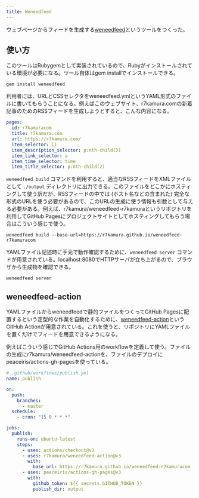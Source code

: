 ```yaml
---
title: Weneedfeed
---
```


ウェブページからフィードを生成する[weneedfeed](https://github.com/r7kamura/weneedfeed)というツールをつくった。

## 使い方

このツールはRubygemとして実装されているので、Rubyがインストールされている環境が必要になる。ツール自体はgem installでインストールできる。

```
gem install weneedfeed
```

利用者には、URLとCSSセレクタをweneedfeed.ymlというYAML形式のファイルに書いてもらうことになる。例えばこのウェブサイト、r7kamura.comの新着記事のためのRSSフィードを生成しようとすると、こんな内容になる。

```yaml
pages:
  id: r7kamuracom
  title: r7kamura.com
  url: https://r7kamura.com/
  item_selector: li
  item_description_selector: p:nth-child(3)
  item_link_selector: a
  item_time_selector: time
  item_title_selector: p:nth-child(2)
```

`weneedfeed build` コマンドを利用すると、適当なRSSフィードをXMLファイルとして `./output` ディレクトリに出力できる。このファイルをどこかにホスティングして使う訳だが、RSSフィードの中では (ホスト名などの含まれた) 完全な形式のURLを使う必要があるので、このURLの生成に使う情報も引数として与える必要がある。例えば、r7kamura/weneedfeed-r7kamuraというリポジトリを利用してGitHub Pagesにプロジェクトサイトとしてホスティングしてもらう場合はこういう感じで使う。

```
weneedfeed build --base-url=https://r7kamura.github.io/weneedfeed-r7kamuracom
```

YAMLファイル記述時に手元で動作確認するために、`weneedfeed server` コマンドが用意されている。localhost:8080でHTTPサーバが立ち上がるので、ブラウザから生成物を確認できる。

```
weneedfeed server
```

## weneedfeed-action

YAMLファイルからweneedfeedで静的ファイルをつくってGitHub Pagesに配置するという定型的な作業を自動化するために、[weneedfeed-action](https://github.com/r7kamura/weneedfeed-action)というGitHub Actionが用意されている。これを使うと、リポジトリにYAMLファイルを置くだけでフィードを用意できるようになる。

例えばこういう感じでGitHub Actions用のworkflowを定義して使う。ファイルの生成にr7kamura/weneedfeed-actionを、ファイルのデプロイにpeaceiris/actions-gh-pagesを使っている。

```yaml
# .github/workflows/publish.yml
name: publish

on:
  push:
    branches:
      - master
  schedule:
    - cron: "15 0 * * *"

jobs:
  publish:
    runs-on: ubuntu-latest
    steps:
      - uses: actions/checkout@v2
      - uses: r7kamura/weneedfeed-action@v3
        with:
          base_url: https://r7kamura.github.io/weneedfeed-r7kamuracom
      - uses: peaceiris/actions-gh-pages@v3
        with:
          github_token: ${{ secrets.GITHUB_TOKEN }}
          publish_dir: output
```
